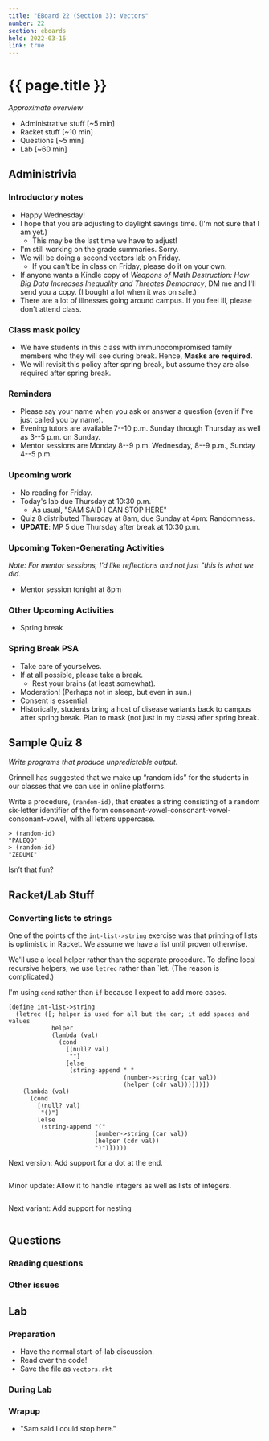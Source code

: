```yaml
---
title: "EBoard 22 (Section 3): Vectors"
number: 22
section: eboards
held: 2022-03-16
link: true
---
```

# {{ page.title }}

_Approximate overview_

* Administrative stuff [~5 min]
* Racket stuff [~10 min]
* Questions [~5 min]
* Lab [~60 min]

Administrivia
-------------

### Introductory notes

* Happy Wednesday!
* I hope that you are adjusting to daylight savings time.  (I'm not sure
  that I am yet.)
    * This may be the last time we have to adjust!
* I'm still working on the grade summaries.  Sorry.
* We will be doing a second vectors lab on Friday.
    * If you can't be in class on Friday, please do it on your own.
* If anyone wants a Kindle copy of _Weapons of Math Destruction: How 
  Big Data Increases Inequality and Threates Democracy_, DM me and
  I'll send you a copy.  (I bought a lot when it was on sale.)
* There are a lot of illnesses going around campus.  If you feel
  ill, please don't attend class.

### Class mask policy

* We have students in this class with immunocompromised family members
  who they will see during break.  Hence, **Masks are required.**
* We will revisit this policy after spring break, but assume they are
  also required after spring break.

### Reminders

* Please say your name when you ask or answer a question (even if I've
  just called you by name).
* Evening tutors are available 7--10 p.m. Sunday through Thursday as
  well as 3--5 p.m. on Sunday.
* Mentor sessions are Monday 8--9 p.m.  Wednesday, 8--9 p.m., Sunday 4--5 p.m.

### Upcoming work

* No reading for Friday.
* Today's lab due Thursday at 10:30 p.m.
    * As usual, "SAM SAID I CAN STOP HERE"
* Quiz 8 distributed Thursday at 8am, due Sunday at 4pm: Randomness.
* **UPDATE**: MP 5 due Thursday after break at 10:30 p.m.  

### Upcoming Token-Generating Activities

_Note: For mentor sessions, I'd like reflections and not just "this is what we did._

* Mentor session tonight at 8pm

### Other Upcoming Activities

* Spring break

### Spring Break PSA

* Take care of yourselves.
* If at all possible, please take a break.  
    * Rest your brains (at least somewhat).
* Moderation!  (Perhaps not in sleep, but even in sun.)
* Consent is essential.
* Historically, students bring a host of disease variants back to campus
  after spring break.  Plan to mask (not just in my class) after spring
  break.

Sample Quiz 8
-------------

_Write programs that produce unpredictable output._

Grinnell has suggested that we make up “random ids” for the students in our classes that we can use in online platforms.

Write a procedure, `(random-id)`, that creates a string consisting of a random six-letter identifier of the form consonant-vowel-consonant-vowel-consonant-vowel, with all letters uppercase.

```
> (random-id)
"PALEQO"
> (random-id)
"ZEDUMI"
```

Isn’t that fun?

Racket/Lab Stuff
----------------

### Converting lists to strings

One of the points of the `int-list->string` exercise was that printing
of lists is optimistic in Racket.  We assume we have a list until
proven otherwise.

We'll use a local helper rather than the separate procedure.  To
define local recursive helpers, we use `letrec` rather than `let.
(The reason is complicated.)

I'm using `cond` rather than `if` because I expect to add more cases.

```
(define int-list->string
  (letrec ([; helper is used for all but the car; it add spaces and values
            helper
            (lambda (val)
              (cond
                [(null? val)
                 ""]
                [else
                 (string-append " " 
                                (number->string (car val))
                                (helper (cdr val)))]))])
    (lambda (val)
      (cond
        [(null? val)
         "()"]
        [else
         (string-append "("
                        (number->string (car val))
                        (helper (cdr val))
                        ")")]))))
```

Next version: Add support for a dot at the end.

```
```

Minor update: Allow it to handle integers as well as lists of integers.

```
```

Next variant: Add support for nesting

```
```

Questions
---------

### Reading questions

### Other issues

Lab
---

### Preparation

* Have the normal start-of-lab discussion.
* Read over the code!
* Save the file as `vectors.rkt`

### During Lab

### Wrapup

* "Sam said I could stop here."

